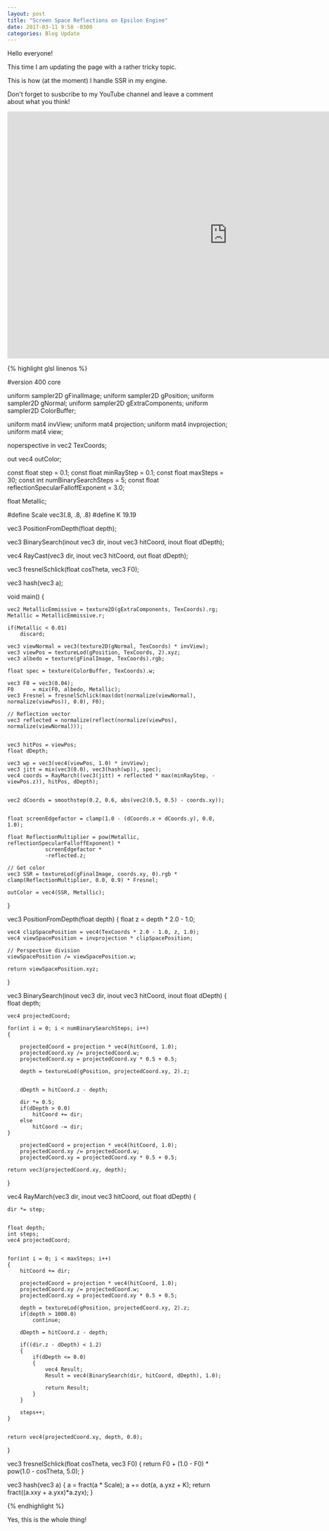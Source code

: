 ```yaml
---
layout: post
title: "Screen Space Reflections on Epsilon Engine"
date: 2017-03-11 9:58 -0300
categories: Blog Update
---
```


Hello everyone!

This time I am updating the page with a rather tricky topic.

This is how (at the moment) I handle SSR in my engine.

Don't forget to susbcribe to my YouTube channel and leave a comment about what you think!

<iframe width="1000px" height="562px" src="https://www.youtube.com/embed/K2rs7K4y_sY" frameborder="0" allowfullscreen></iframe>

{% highlight glsl linenos %}

#version 400 core

uniform sampler2D gFinalImage;
uniform sampler2D gPosition;
uniform sampler2D gNormal;
uniform sampler2D gExtraComponents;
uniform sampler2D ColorBuffer; 

uniform mat4 invView;
uniform mat4 projection;
uniform mat4 invprojection;
uniform mat4 view;

noperspective in vec2 TexCoords;

out vec4 outColor;

const float step = 0.1;
const float minRayStep = 0.1;
const float maxSteps = 30;
const int numBinarySearchSteps = 5;
const float reflectionSpecularFalloffExponent = 3.0;

float Metallic;

#define Scale vec3(.8, .8, .8)
#define K 19.19

vec3 PositionFromDepth(float depth);

vec3 BinarySearch(inout vec3 dir, inout vec3 hitCoord, inout float dDepth);
 
vec4 RayCast(vec3 dir, inout vec3 hitCoord, out float dDepth);

vec3 fresnelSchlick(float cosTheta, vec3 F0);

vec3 hash(vec3 a);

void main()
{

    vec2 MetallicEmmissive = texture2D(gExtraComponents, TexCoords).rg;
    Metallic = MetallicEmmissive.r;

    if(Metallic < 0.01)
        discard;
 
    vec3 viewNormal = vec3(texture2D(gNormal, TexCoords) * invView);
    vec3 viewPos = textureLod(gPosition, TexCoords, 2).xyz;
    vec3 albedo = texture(gFinalImage, TexCoords).rgb;

    float spec = texture(ColorBuffer, TexCoords).w;

    vec3 F0 = vec3(0.04); 
    F0      = mix(F0, albedo, Metallic);
    vec3 Fresnel = fresnelSchlick(max(dot(normalize(viewNormal), normalize(viewPos)), 0.0), F0);

    // Reflection vector
    vec3 reflected = normalize(reflect(normalize(viewPos), normalize(viewNormal)));


    vec3 hitPos = viewPos;
    float dDepth;
 
    vec3 wp = vec3(vec4(viewPos, 1.0) * invView);
    vec3 jitt = mix(vec3(0.0), vec3(hash(wp)), spec);
    vec4 coords = RayMarch((vec3(jitt) + reflected * max(minRayStep, -viewPos.z)), hitPos, dDepth);
 
 
    vec2 dCoords = smoothstep(0.2, 0.6, abs(vec2(0.5, 0.5) - coords.xy));
 
 
    float screenEdgefactor = clamp(1.0 - (dCoords.x + dCoords.y), 0.0, 1.0);

    float ReflectionMultiplier = pow(Metallic, reflectionSpecularFalloffExponent) * 
                screenEdgefactor * 
                -reflected.z;
 
    // Get color
    vec3 SSR = textureLod(gFinalImage, coords.xy, 0).rgb * clamp(ReflectionMultiplier, 0.0, 0.9) * Fresnel;  

    outColor = vec4(SSR, Metallic);
}

vec3 PositionFromDepth(float depth) {
    float z = depth * 2.0 - 1.0;

    vec4 clipSpacePosition = vec4(TexCoords * 2.0 - 1.0, z, 1.0);
    vec4 viewSpacePosition = invprojection * clipSpacePosition;

    // Perspective division
    viewSpacePosition /= viewSpacePosition.w;

    return viewSpacePosition.xyz;
}

vec3 BinarySearch(inout vec3 dir, inout vec3 hitCoord, inout float dDepth)
{
    float depth;

    vec4 projectedCoord;
 
    for(int i = 0; i < numBinarySearchSteps; i++)
    {

        projectedCoord = projection * vec4(hitCoord, 1.0);
        projectedCoord.xy /= projectedCoord.w;
        projectedCoord.xy = projectedCoord.xy * 0.5 + 0.5;
 
        depth = textureLod(gPosition, projectedCoord.xy, 2).z;

 
        dDepth = hitCoord.z - depth;

        dir *= 0.5;
        if(dDepth > 0.0)
            hitCoord += dir;
        else
            hitCoord -= dir;    
    }

        projectedCoord = projection * vec4(hitCoord, 1.0);
        projectedCoord.xy /= projectedCoord.w;
        projectedCoord.xy = projectedCoord.xy * 0.5 + 0.5;
 
    return vec3(projectedCoord.xy, depth);
}

vec4 RayMarch(vec3 dir, inout vec3 hitCoord, out float dDepth)
{

    dir *= step;
 
 
    float depth;
    int steps;
    vec4 projectedCoord;

 
    for(int i = 0; i < maxSteps; i++)
    {
        hitCoord += dir;
 
        projectedCoord = projection * vec4(hitCoord, 1.0);
        projectedCoord.xy /= projectedCoord.w;
        projectedCoord.xy = projectedCoord.xy * 0.5 + 0.5;
 
        depth = textureLod(gPosition, projectedCoord.xy, 2).z;
        if(depth > 1000.0)
            continue;
 
        dDepth = hitCoord.z - depth;

        if((dir.z - dDepth) < 1.2)
        {
            if(dDepth <= 0.0)
            {   
                vec4 Result;
                Result = vec4(BinarySearch(dir, hitCoord, dDepth), 1.0);

                return Result;
            }
        }
        
        steps++;
    }
 
    
    return vec4(projectedCoord.xy, depth, 0.0);
}

vec3 fresnelSchlick(float cosTheta, vec3 F0)
{
    return F0 + (1.0 - F0) * pow(1.0 - cosTheta, 5.0);
}


vec3 hash(vec3 a)
{
    a = fract(a * Scale);
    a += dot(a, a.yxz + K);
    return fract((a.xxy + a.yxx)*a.zyx);
}

{% endhighlight %}

Yes, this is the whole thing!

